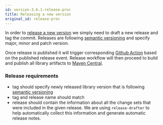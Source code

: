 ```yaml
---
id: version-3.6.1-release-proc
title: Releasing a new version
original_id: release-proc
---
```


In order to [release a new version](https://github.com/ExpediaDotCom/graphql-kotlin/releases) we simply need to draft a new release
and tag the commit. Releases are following [semantic versioning](https://semver.org/) and specify major, minor and patch version.

Once release is published it will trigger corresponding [Github Action](https://github.com/ExpediaGroup/graphql-kotlin/blob/master/.github/workflows/release.yml)
based on the published release event. Release workflow will then proceed to build and publish all library artifacts to [Maven Central](https://central.sonatype.org/).

### Release requirements

* tag should specify newly released library version that is following [semantic versioning](https://semver.org/)
* tag and release name should match
* release should contain the information about all the change sets that were included in the given release. We are using `release-drafter` to help automatically
collect this information and generate automatic release notes.
